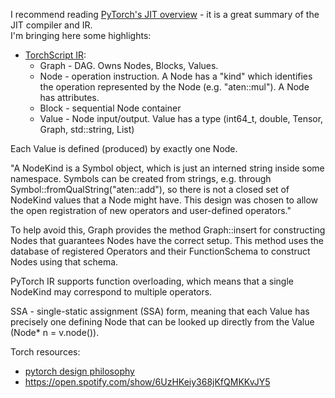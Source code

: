 I recommend reading [PyTorch's JIT  overview](https://github.com/pytorch/pytorch/blob/master/torch/csrc/jit/OVERVIEW.md) - it is a great summary of the JIT compiler and IR.
<br>
I'm bringing here some highlights:
* [TorchScript IR](https://github.com/pytorch/pytorch/blob/master/torch/csrc/jit/OVERVIEW.md#graph):
  * Graph - DAG. Owns Nodes, Blocks, Values.
  * Node - operation instruction. A Node has a "kind" which identifies the operation represented by the Node (e.g. "aten::mul"). A Node has attributes.
  * Block - sequential Node container
  * Value - Node input/output. Value has a type (int64_t, double, Tensor, Graph, std::string, List)

Each Value is defined (produced) by exactly one Node.

"A NodeKind is a Symbol object, which is just an interned string inside some namespace. Symbols can be created from strings, e.g. through Symbol::fromQualString("aten::add"), so there is not a closed set of NodeKind values that a Node might have. This design was chosen to allow the open registration of new operators and user-defined operators."

 To help avoid this, Graph provides the method Graph::insert for constructing Nodes that guarantees Nodes have the correct setup. This method uses the database of registered Operators and their FunctionSchema to construct Nodes using that schema.

PyTorch IR supports function overloading, which means that a single NodeKind may correspond to multiple operators.

SSA - single-static assignment (SSA) form, meaning that each Value has precisely one defining Node that can be looked up directly from the Value (Node* n = v.node()).

Torch resources:
* [pytorch design philosophy](https://pytorch.org/docs/stable/community/design.html)
* https://open.spotify.com/show/6UzHKeiy368jKfQMKKvJY5

